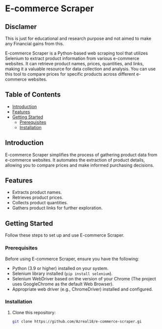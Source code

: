 # E-commerce Scraper
## Disclamer
This is just for educational and research purpose and not aimed to make any Financial gains from this.


E-commerce Scraper is a Python-based web scraping tool that utilizes Selenium to extract product information from various e-commerce websites. It can retrieve product names, prices, quantities, and links, making it a valuable resource for data collection and analysis. You can use this tool to compare prices for specific products across different e-commerce websites.

## Table of Contents

- [Introduction](#introduction)
- [Features](#features)
- [Getting Started](#getting-started)
  - [Prerequisites](#prerequisites)
  - [Installation](#installation)

## Introduction

E-commerce Scraper simplifies the process of gathering product data from e-commerce websites. It automates the extraction of product details, allowing you to compare prices and make informed purchasing decisions.

## Features

- Extracts product names.
- Retrieves product prices.
- Collects product quantities.
- Gathers product links for further exploration.

## Getting Started

Follow these steps to set up and use E-commerce Scraper.

### Prerequisites

Before using E-commerce Scraper, ensure you have the following:

- Python (3.9 or higher) installed on your system.
- Selenium library installed (`pip install selenium`).
- Selenium WebDriver based on the version of your Chrome (The project uses GoogleChrome as the default Web Browser).
- Appropriate web driver (e.g., ChromeDriver) installed and configured.

### Installation

1. Clone this repository:

   ```bash
   git clone https://github.com/Azreal18/e-commerce-scraper.gi
